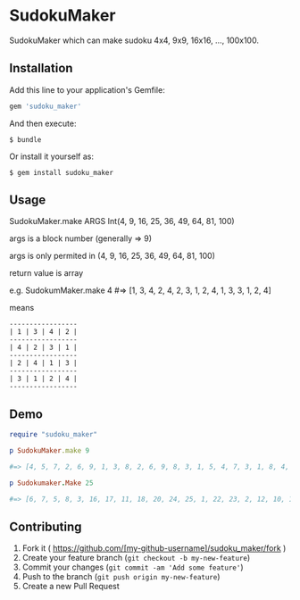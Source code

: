 # SudokuMaker

SudokuMaker which can make sudoku 4x4, 9x9, 16x16, …, 100x100.

## Installation

Add this line to your application's Gemfile:

```ruby
gem 'sudoku_maker'
```

And then execute:

    $ bundle

Or install it yourself as:

    $ gem install sudoku_maker

## Usage

SudokuMaker.make ARGS Int(4, 9, 16, 25, 36, 49, 64, 81, 100)

args is a block number (generally => 9)

args is only permited in (4, 9, 16, 25, 36, 49, 64, 81, 100)

return value is array

e.g. SudokumMaker.make 4 #=> [1, 3, 4, 2, 4, 2, 3, 1, 2, 4, 1, 3, 3, 1, 2, 4]

means

```
-----------------
| 1 | 3 | 4 | 2 |
-----------------
| 4 | 2 | 3 | 1 |
-----------------
| 2 | 4 | 1 | 3 |
-----------------
| 3 | 1 | 2 | 4 |
-----------------
```

## Demo

```ruby
require "sudoku_maker"

p SudokuMaker.make 9

#=> [4, 5, 7, 2, 6, 9, 1, 3, 8, 2, 6, 9, 8, 3, 1, 5, 4, 7, 3, 1, 8, 4, 5, 7, 9, 6, 2, 5, 7, 4, 6, 9, 2, 8, 1, 3, 1, 8, 3, 5, 7, 4, 2, 9, 6, 6, 9, 2, 3, 1, 8, 7, 5, 4, 8, 3, 1, 7, 4, 5, 6, 2, 9, 7, 4, 5, 9, 2, 6, 3, 8, 1, 9, 2, 6, 1, 8, 3, 4, 7, 5]

p Sudokumaker.Make 25

#=> [6, 7, 5, 8, 3, 16, 17, 11, 18, 20, 24, 25, 1, 22, 23, 2, 12, 10, 13, 14, 19, 4, 15, 21, 9, 9, 4, 19, 21, 15, 7, 8, 5, 3, 6, 18, 16, 11, 20, 17, 24, 25, 22, 1, 23, 10, 2, 13, 12, 14, 16, 11, 17, 18, 20, 1, 24, 23, 22, 25, 10, 13, 14, 12, 2, 19, 15, 21, 9, 4, 8, 5, 6, 3, 7, 13, 14, 2, 10, 12, 9, 19, 4, 21, 15, 8, 6, 7, 3, 5, 17, 20, 18, 16, 11, 24, 23, 25, 22, 1, 25, 1, 23, 24, 22, 13, 2, 14, 10, 12, 19, 15, 9, 21, 4, 5, 3, 8, 6, 7, 17, 11, 20, 18, 16, 15, 9, 4, 19, 21, 6, 5, 7, 8, 3, 17, 20, 16, 18, 11, 23, 22, 24, 25, 1, 2, 14, 12, 10, 13, 3, 6, 7, 5, 8, 20, 11, 16, 17, 18, 23, 22, 25, 24, 1, 14, 10, 2, 12, 13, 4, 9, 21, 19, 15, 22, 25, 1, 23, 24, 12, 14, 13, 2, 10, 4, 21, 15, 19, 9, 7, 8, 5, 3, 6, 11, 16, 18, 17, 20, 20, 16, 11, 17, 18, 25, 23, 1, 24, 22, 2, 12, 13, 10, 14, 4, 21, 19, 15, 9, 5, 7, 3, 8, 6, 12, 13, 14, 2, 10, 15, 4, 9, 19, 21, 5, 3, 6, 8, 7, 11, 18, 17, 20, 16, 23, 1, 22, 24, 25, 4, 19, 21, 15, 9, 5, 3, 8, 6, 7, 20, 11, 17, 16, 18, 22, 1, 25, 23, 24, 12, 10, 14, 13, 2, 7, 5, 8, 3, 6, 11, 18, 17, 20, 16, 22, 1, 23, 25, 24, 10, 13, 12, 14, 2, 21, 19, 9, 15, 4, 14, 2, 10, 12, 13, 4, 21, 19, 15, 9, 3, 7, 5, 6, 8, 18, 16, 20, 11, 17, 22, 24, 1, 25, 23, 11, 17, 18, 20, 16, 23, 22, 24, 25, 1, 12, 14, 2, 13, 10, 21, 9, 15, 4, 19, 3, 8, 7, 6, 5, 1, 23, 24, 22, 25, 14, 10, 2, 12, 13, 21, 9, 4, 15, 19, 8, 6, 3, 7, 5, 18, 17, 16, 20, 11, 18, 20, 16, 11, 17, 22, 1, 25, 23, 24, 14, 10, 12, 2, 13, 9, 19, 4, 21, 15, 7, 6, 8, 5, 3, 10, 12, 13, 14, 2, 21, 9, 15, 4, 19, 7, 8, 3, 5, 6, 16, 17, 11, 18, 20, 1, 25, 24, 23, 22, 8, 3, 6, 7, 5, 18, 16, 20, 11, 17, 1, 24, 22, 23, 25, 13, 2, 14, 10, 12, 9, 15, 19, 4, 21, 24, 22, 25, 1, 23, 10, 13, 12, 14, 2, 9, 19, 21, 4, 15, 6, 5, 7, 8, 3, 16, 20, 17, 11, 18, 21, 15, 9, 4, 19, 3, 7, 6, 5, 8, 11, 18, 20, 17, 16, 1, 24, 23, 22, 25, 14, 13, 10, 2, 12, 23, 24, 22, 25, 1, 2, 12, 10, 13, 14, 15, 4, 19, 9, 21, 3, 7, 6, 5, 8, 20, 18, 11, 16, 17, 5, 8, 3, 6, 7, 17, 20, 18, 16, 11, 25, 23, 24, 1, 22, 12, 14, 13, 2, 10, 15, 21, 4, 9, 19, 2, 10, 12, 13, 14, 19, 15, 21, 9, 4, 6, 5, 8, 7, 3, 20, 11, 16, 17, 18, 25, 22, 23, 1, 24, 17, 18, 20, 16, 11, 24, 25, 22, 1, 23, 13, 2, 10, 14, 12, 15, 4, 9, 19, 21, 6, 3, 5, 7, 8, 19, 21, 15, 9, 4, 8, 6, 3, 7, 5, 16, 17, 18, 11, 20, 25, 23, 1, 24, 22, 13, 12, 2, 14, 10]
```

## Contributing

1. Fork it ( https://github.com/[my-github-username]/sudoku_maker/fork )
2. Create your feature branch (`git checkout -b my-new-feature`)
3. Commit your changes (`git commit -am 'Add some feature'`)
4. Push to the branch (`git push origin my-new-feature`)
5. Create a new Pull Request
